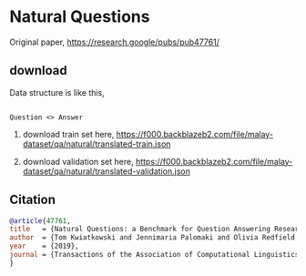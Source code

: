 # Natural Questions

Original paper, https://research.google/pubs/pub47761/

## download

Data structure is like this,

```text

Question <> Answer

```

1. download train set here, https://f000.backblazeb2.com/file/malay-dataset/qa/natural/translated-train.json

2. download validation set here, https://f000.backblazeb2.com/file/malay-dataset/qa/natural/translated-validation.json

## Citation

```bibtex
@article{47761,
title	= {Natural Questions: a Benchmark for Question Answering Research},
author	= {Tom Kwiatkowski and Jennimaria Palomaki and Olivia Redfield and Michael Collins and Ankur Parikh and Chris Alberti and Danielle Epstein and Illia Polosukhin and Matthew Kelcey and Jacob Devlin and Kenton Lee and Kristina N. Toutanova and Llion Jones and Ming-Wei Chang and Andrew Dai and Jakob Uszkoreit and Quoc Le and Slav Petrov},
year	= {2019},
journal	= {Transactions of the Association of Computational Linguistics}
}
```
